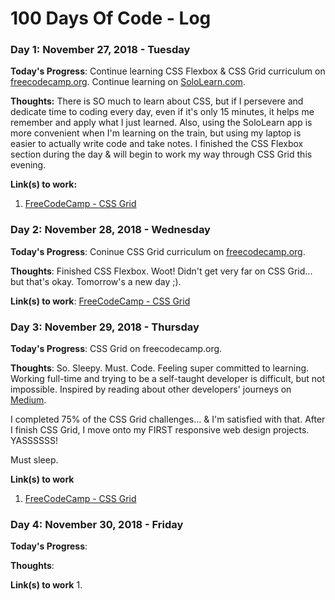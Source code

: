 # 100 Days Of Code - Log

### Day 1: November 27, 2018 - Tuesday

**Today's Progress**: Continue learning CSS Flexbox & CSS Grid curriculum on [freecodecamp.org](https://www.freecodecamp.org).
Continue learning on [SoloLearn.com](https://www.sololearn.com). 

**Thoughts:** There is SO much to learn about CSS, but if I persevere and dedicate time to coding every day, even if it's only 15 minutes, it helps me remember and apply what I just learned. Also, using the SoloLearn app is more convenient when I'm learning on the train, but using my laptop is easier to actually write code and take notes. I finished the CSS Flexbox section during the day & will begin to work my way through CSS Grid this evening. 

**Link(s) to work:** 
1. [FreeCodeCamp - CSS Grid](https://learn.freecodecamp.org/responsive-web-design/css-grid)

### Day 2: November 28, 2018 - Wednesday

**Today's Progress**: Coninue CSS Grid curriculum on [freecodecamp.org](https://www.freecodecamp.org).

**Thoughts**: Finished CSS Flexbox. Woot! Didn't get very far on CSS Grid... but that's okay. Tomorrow's a new day ;). 

**Link(s) to work**: [FreeCodeCamp - CSS Grid](https://learn.freecodecamp.org/responsive-web-design/css-grid)


### Day 3: November 29, 2018 - Thursday

**Today's Progress**: CSS Grid on freecodecamp.org. 

**Thoughts**: So. Sleepy. Must. Code. Feeling super committed to learning. Working full-time and trying to be a self-taught developer is difficult, but not impossible. Inspired by reading about other developers' journeys on [Medium](https://medium.freecodecamp.org/how-i-landed-a-full-stack-developer-job-without-a-tech-degree-or-work-experience-6add97be2051?source=email-5e0746fca25d-1543503274724-digest.reader------0-59------------------7fc307b3_0aa9_4151_9f87_9be57a255846-1&sectionName=top&gi=a00f26e00f51). 

I completed 75% of the CSS Grid challenges... & I'm satisfied with that. After I finish CSS Grid, I move onto my FIRST responsive web design projects. YASSSSSS!

Must sleep.

**Link(s) to work**
1. [FreeCodeCamp - CSS Grid](https://learn.freecodecamp.org/responsive-web-design/css-grid)

### Day 4: November 30, 2018 - Friday

**Today's Progress**: <!-- INSERT PROGRESS HERE-->

**Thoughts**: <!--INSERT THOUGHTS HERE-->

**Link(s) to work**
1. 
